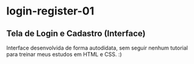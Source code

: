 # login-register-01
## Tela de Login e Cadastro (Interface)
Interface desenvolvida de forma autodidata, sem seguir nenhum tutorial para treinar meus estudos em HTML e CSS. :)
